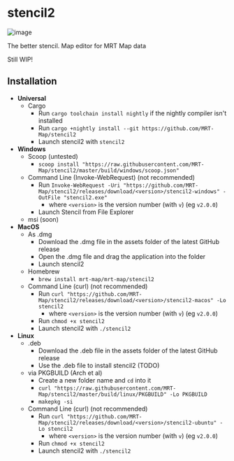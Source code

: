 # stencil2

![image](https://user-images.githubusercontent.com/61975820/197353273-73204a75-7ee3-410c-9d96-3a1d77fd8786.png)


The better stencil. Map editor for MRT Map data

Still WIP!

## Installation
* **Universal**
  * Cargo
    * Run `cargo toolchain install nightly` if the nightly compiler isn't installed
    * Run `cargo +nightly install --git https://github.com/MRT-Map/stencil2`
    * Launch stencil2 with `stencil2`
* **Windows**
  * Scoop (untested)
    * `scoop install "https://raw.githubusercontent.com/MRT-Map/stencil2/master/build/windows/scoop.json"`
  * Command Line (Invoke-WebRequest) (not recommended)
    * Run `Invoke-WebRequest -Uri "https://github.com/MRT-Map/stencil2/releases/download/<version>/stencil2-windows" -OutFile "stencil2.exe"`
      * where `<version>` is the version number (with `v`) (eg `v2.0.0`)
    * Launch Stencil from File Explorer
  * msi (soon)
* **MacOS**
  * As .dmg
    * Download the .dmg file in the assets folder of the latest GitHub release
    * Open the .dmg file and drag the application into the folder
    * Launch stencil2
  * Homebrew
    * `brew install mrt-map/mrt-map/stencil2`
  * Command Line (curl) (not recommended)
    * Run `curl "https://github.com/MRT-Map/stencil2/releases/download/<version>/stencil2-macos" -Lo stencil2`
      * where `<version>` is the version number (with `v`) (eg `v2.0.0`)
    * Run `chmod +x stencil2`
    * Launch stencil2 with `./stencil2`
* **Linux**
  * .deb
    * Download the .deb file in the assets folder of the latest GitHub release
    * Use the .deb file to install stencil2 (TODO)
  * via PKGBUILD (Arch et al)
    * Create a new folder name and `cd` into it
    * `curl "https://raw.githubusercontent.com/MRT-Map/stencil2/master/build/linux/PKGBUILD" -Lo PKGBUILD`
    * `makepkg -si`
  * Command Line (curl) (not recommended)
    * Run `curl "https://github.com/MRT-Map/stencil2/releases/download/<version>/stencil2-ubuntu" -Lo stencil2`
      * where `<version>` is the version number (with `v`) (eg `v2.0.0`)
    * Run `chmod +x stencil2`
    * Launch stencil2 with `./stencil2`
